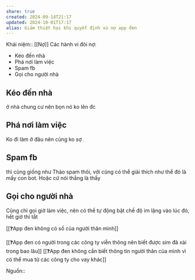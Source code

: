 ```yaml
---
share: true
created: 2024-09-14T21:17
updated: 2024-10-01T17:17
alias: Giảm thiệt hại khi quyết định xù nợ app đen
---
```

Khái niệm:: [[Nợ]]
Các hành vi đòi nợ:
- Kéo đến nhà
- Phá nơi làm việc
- Spam fb
- Gọi cho người nhà

## Kéo đến nhà
ở nhà chung cư nên bọn nó ko lên đc

## Phá nơi làm việc
Ko đi làm ở đâu nên cũng ko sợ

## Spam fb
thì cũng giống như Thảo spam thôi, với cũng có thể giải thích như thể đó là mấy con bot. Hoặc cứ nói thẳng là thấy 

## Gọi cho người nhà
Cũng chỉ gọi giờ làm việc, nên có thể tự động bật chế độ im lặng vào lúc đó, hết giờ thì tắt

[[❓App đen không có số của người thân mình]]

[[❓App đen có người trong các công ty viễn thông nên biết được sim đã xài trong bao lâu]]
[[❓App đen không cần biết thông tin người thân của mình vì có thể mua từ các công ty cho vay khác]]

Nguồn:: 